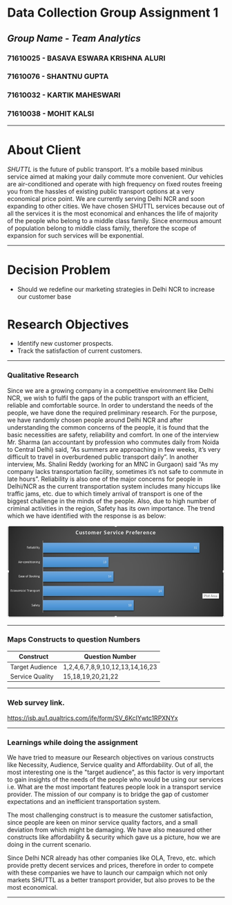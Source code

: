 # Data Collection Group Assignment 1

## *Group Name - Team Analytics*

### 71610025 - BASAVA ESWARA KRISHNA ALURI
### 71610076 - SHANTNU GUPTA
### 71610032 - KARTIK MAHESWARI
### 71610038 - MOHIT KALSI
******
# About Client
*SHUTTL* is the future of public transport. It's a mobile based minibus service aimed at making your daily commute more convenient. Our vehicles are air-conditioned and operate with high frequency on fixed routes freeing you from the hassles of existing public transport options at a very economical price point. We are currently serving Delhi NCR and soon expanding to other cities.
We have chosen SHUTTL services because out of all the services it is the most economical and enhances the life of majority of the people who belong to a middle class family. Since enormous amount of population belong to middle class family, therefore the scope of expansion for such services will be exponential.

******
# Decision Problem
* Should we redefine our  marketing strategies in  Delhi NCR to increase our customer base

# Research Objectives
* Identify new customer prospects.
* Track the satisfaction of current customers.

*****
### Qualitative Research
Since we are a growing company in a competitive environment like Delhi NCR, we wish to fulfil the gaps of the public transport with an efficient, reliable and comfortable source.
In order to understand the needs of the people, we have done the required preliminary research. For the purpose, we have randomly chosen people around Delhi NCR and after understanding the common concerns of the people, it is found that the basic necessities are safety, reliability and comfort.
In one of the interview Mr. Sharma (an accountant by profession who commutes daily from Noida to Central Delhi) said, “As summers are approaching in few weeks, it’s very difficult to travel in overburdened public transport daily”. In another interview, Ms. Shalini Reddy (working for an MNC in Gurgaon) said “As my company lacks transportation facility, sometimes it’s not safe to commute in late hours”. Reliability is also one of the major concerns for people in Delhi/NCR as the current transportation system includes many hiccups like traffic jams, etc. due to which timely arrival of transport is one of the biggest challenge in the minds of the people. Also, due to high number of criminal activities in the region, Safety has its own importance. The trend which we have identified with the response is as below:

![Alt Text](https://github.com/eswarkrishna/GroupAssignment/blob/master/DC_Chart2.jpg)







*****
### Maps Constructs to question Numbers
| Construct|Question Number|
|---|---|
|  Target Audience |  1,2,4,6,7,8,9,10,12,13,14,16,23 |
|  Service Quality | 15,18,19,20,21,22  |





*****
### Web survey link.

https://isb.au1.qualtrics.com/jfe/form/SV_6KcIYwtc1RPXNYx




*****
### Learnings while doing the assignment
We have tried to measure our Research objectives on various constructs like Necessity, Audience, Service quality and Affordability. Out of all, the most interesting one is the "target audience", as this factor is very important to gain insights of the needs of the people who would be using our services i.e. What are the most important features people look in a transport service provider. The mission of our company is to bridge the gap of customer expectations and an inefficient transportation system.

The most challenging construct is to measure the customer satisfaction, since people are keen on minor service quality factors, and a small deviation from which might be damaging. We have also measured other constructs like affordability & security which gave us a picture, how we are doing in the current scenario.

Since Delhi NCR already has other companies like OLA, Trevo, etc. which provide pretty decent services and prices, therefore in order to compete with these companies we have to launch our campaign which not only markets SHUTTL as a better transport provider, but also proves to be the most economical.




*****
